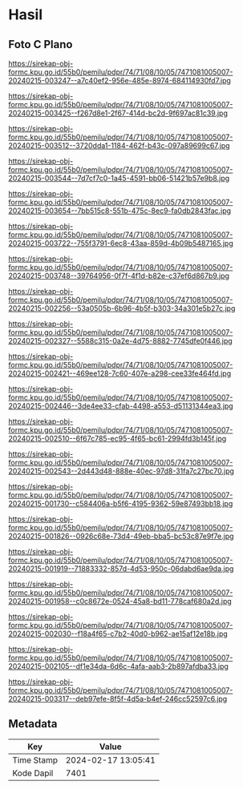 # Hasil

## Foto C Plano

https://sirekap-obj-formc.kpu.go.id/55b0/pemilu/pdpr/74/71/08/10/05/7471081005007-20240215-003247--a7c40ef2-956e-485e-8974-684114930fd7.jpg

https://sirekap-obj-formc.kpu.go.id/55b0/pemilu/pdpr/74/71/08/10/05/7471081005007-20240215-003425--f267d8e1-2f67-414d-bc2d-9f697ac81c39.jpg

https://sirekap-obj-formc.kpu.go.id/55b0/pemilu/pdpr/74/71/08/10/05/7471081005007-20240215-003512--3720dda1-1184-462f-b43c-097a89699c67.jpg

https://sirekap-obj-formc.kpu.go.id/55b0/pemilu/pdpr/74/71/08/10/05/7471081005007-20240215-003544--7d7cf7c0-1a45-4591-bb06-51421b57e9b8.jpg

https://sirekap-obj-formc.kpu.go.id/55b0/pemilu/pdpr/74/71/08/10/05/7471081005007-20240215-003654--7bb515c8-551b-475c-8ec9-fa0db2843fac.jpg

https://sirekap-obj-formc.kpu.go.id/55b0/pemilu/pdpr/74/71/08/10/05/7471081005007-20240215-003722--755f3791-6ec8-43aa-859d-4b09b5487165.jpg

https://sirekap-obj-formc.kpu.go.id/55b0/pemilu/pdpr/74/71/08/10/05/7471081005007-20240215-003748--39764956-0f7f-4f1d-b82e-c37ef6d867b9.jpg

https://sirekap-obj-formc.kpu.go.id/55b0/pemilu/pdpr/74/71/08/10/05/7471081005007-20240215-002256--53a0505b-6b96-4b5f-b303-34a301e5b27c.jpg

https://sirekap-obj-formc.kpu.go.id/55b0/pemilu/pdpr/74/71/08/10/05/7471081005007-20240215-002327--5588c315-0a2e-4d75-8882-7745dfe0f446.jpg

https://sirekap-obj-formc.kpu.go.id/55b0/pemilu/pdpr/74/71/08/10/05/7471081005007-20240215-002421--469ee128-7c60-407e-a298-cee33fe464fd.jpg

https://sirekap-obj-formc.kpu.go.id/55b0/pemilu/pdpr/74/71/08/10/05/7471081005007-20240215-002446--3de4ee33-cfab-4498-a553-d51131344ea3.jpg

https://sirekap-obj-formc.kpu.go.id/55b0/pemilu/pdpr/74/71/08/10/05/7471081005007-20240215-002510--6f67c785-ec95-4f65-bc61-2994fd3b145f.jpg

https://sirekap-obj-formc.kpu.go.id/55b0/pemilu/pdpr/74/71/08/10/05/7471081005007-20240215-002543--2d443d48-888e-40ec-97d8-31fa7c27bc70.jpg

https://sirekap-obj-formc.kpu.go.id/55b0/pemilu/pdpr/74/71/08/10/05/7471081005007-20240215-001730--c584406a-b5f6-4195-9362-59e87493bb18.jpg

https://sirekap-obj-formc.kpu.go.id/55b0/pemilu/pdpr/74/71/08/10/05/7471081005007-20240215-001826--0926c68e-73d4-49eb-bba5-bc53c87e9f7e.jpg

https://sirekap-obj-formc.kpu.go.id/55b0/pemilu/pdpr/74/71/08/10/05/7471081005007-20240215-001919--71883332-857d-4d53-950c-06dabd6ae9da.jpg

https://sirekap-obj-formc.kpu.go.id/55b0/pemilu/pdpr/74/71/08/10/05/7471081005007-20240215-001958--c0c8672e-0524-45a8-bd11-778caf680a2d.jpg

https://sirekap-obj-formc.kpu.go.id/55b0/pemilu/pdpr/74/71/08/10/05/7471081005007-20240215-002030--f18a4f65-c7b2-40d0-b962-ae15af12e18b.jpg

https://sirekap-obj-formc.kpu.go.id/55b0/pemilu/pdpr/74/71/08/10/05/7471081005007-20240215-002105--df1e34da-6d6c-4afa-aab3-2b897afdba33.jpg

https://sirekap-obj-formc.kpu.go.id/55b0/pemilu/pdpr/74/71/08/10/05/7471081005007-20240215-003317--deb97efe-8f5f-4d5a-b4ef-246cc52597c6.jpg


## Metadata

| Key        | Value               |
| ---------- | ------------------- |
| Time Stamp | 2024-02-17 13:05:41 |
| Kode Dapil | 7401                |



